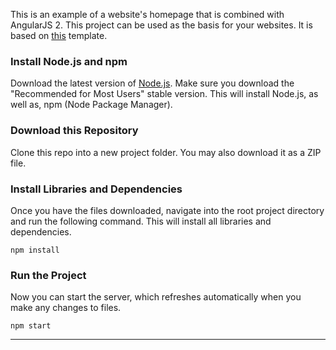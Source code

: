 This is an example of a website's homepage that is combined with AngularJS 2. This project can be used as the basis for your websites. It is based on [this](https://github.com/buckyroberts/angular-2-template) template.

### Install Node.js and npm

Download the latest version of [Node.js](https://nodejs.org/en/download/). Make sure you download the "Recommended for Most Users" stable version. This will install Node.js, as well as, npm (Node Package Manager).

### Download this Repository

Clone this repo into a new project folder. You may also download it as a ZIP file.

### Install Libraries and Dependencies

Once you have the files downloaded, navigate into the root project directory and run the following command. This will install all libraries and dependencies.

`npm install`

### Run the Project

Now you can start the server, which refreshes automatically when you make any changes to files.

`npm start`

***
